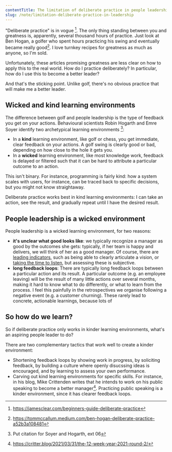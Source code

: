 ```yaml
---
contentTitle: The limitation of deliberate practice in people leadership
slug: /note/limitation-deliberate-practice-in-leadership
---
```


"Deliberate practice" is in vogue [^1]. The only thing standing between you and greatness is, apparently, several thousand hours of practice. Just look at Ben Hogan, a golfer who spent hours practicing his swing and eventually became really good[^2]. I love turnkey recipes for greatness as much as anyone, so I'm sold. 

Unfortunately, these articles promising greatness are less clear on how to apply this to the real world. How do I practice deliberately? In particular, how do I use this to become a better leader?

And that's the sticking point. Unlike golf, there's no obvious practice that will make me a better leader.

## Wicked and kind learning environments

The difference between golf and people leadership is the type of feedback you get on your actions. Behavioural scientists Robin Hogarth and Emre Soyer identify two archetypical learning environments [^3]:
- In a **kind** learning environment, like golf or chess, you get immediate, clear feedback on your actions. A golf swing is clearly good or bad, depending on how close to the hole it gets you.
- In a **wicked** learning environment, like most knowledge work, feedback is delayed or filtered such that it can be hard to attribute a particular outcome to an action.

This isn't binary. For instance, programming is fairly kind: how a system scales with users, for instance, can be traced back to specific decisions, but you might not know straightaway.

Deliberate practice works best in kind learning environments: I can take an action, see the result, and gradually repeat until I have the desired result.

## People leadership is a wicked environment

People leadership is a wicked learning environment, for two reasons:
- **it's unclear what good looks like**: we typically recognize a manager as good by the outcomes she gets: typically, if her team is happy and delivers, we will think of her as a good manager. Of course, there are [leading indicators](https://pascalbugnion.net/blog/making-yourself-useful-as-a-middle-manager), such as being able to clearly articulate a vision, or [taking the time to listen](https://pascalbugnion.net/blog/slack-makes-better-leaders), but assessing these is subjective.
- **long feedback loops**: There are typically long feedback loops between a particular action and its result. A particular outcome (e.g. an employee leaving) will be the result of many little actions over several months, making it hard to know what to do differently, or what to learn from the process. I feel this painfully in the retrospectives we organise following a negative event (e.g. a customer churning). These rarely lead to concrete, actionable learnings, because lots of 

## So how do we learn?

So if deliberate practice only works in kinder learning environments, what's an aspiring people leader to do?

There are two complementary tactics that work well to create a kinder environment:
- Shortening feedback loops by showing work in progress, by soliciting feedback, by building a culture where openly disucssing ideas is encouraged, and by learning to assess your own performance.
- Carving out kind learning environments for specific skills. For instance, in his blog, Mike Crittenden writes that he intends to work on his public speaking to become a better manager[^4]. Practicing public speaking is a kinder environment, since it has clearer feedback loops.

[^1]: https://jamesclear.com/beginners-guide-deliberate-practice
[^2]: https://tommccallum.medium.com/ben-hogan-deliberate-practice-a52b3a108481
[^3]: Put citation for Soyer and Hogarth, ext 06
[^4]: https://critter.blog/2021/03/31/the-12-week-year-2021-round-2/

